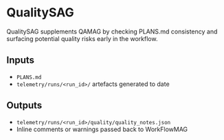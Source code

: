 # QualitySAG

QualitySAG supplements QAMAG by checking PLANS.md consistency and surfacing
potential quality risks early in the workflow.

## Inputs
- `PLANS.md`
- `telemetry/runs/<run_id>/` artefacts generated to date

## Outputs
- `telemetry/runs/<run_id>/quality/quality_notes.json`
- Inline comments or warnings passed back to WorkFlowMAG
